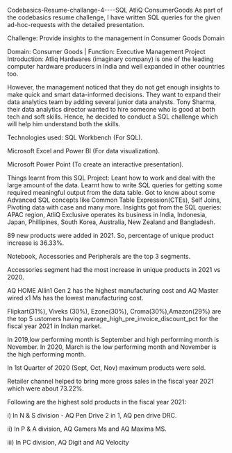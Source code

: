 Codebasics-Resume-challange-4----SQL
AtliQ ConsumerGoods
As part of the codebasics resume challenge, I have written SQL queries for the given ad-hoc-requests with the detailed presentation.

Challenge:
Provide insights to the management in Consumer Goods Domain

Domain: Consumer Goods | Function: Executive Management
Project Introduction:
Atliq Hardwares (imaginary company) is one of the leading computer hardware producers in India and well expanded in other countries too.

However, the management noticed that they do not get enough insights to make quick and smart data-informed decisions. They want to expand their data analytics team by adding several junior data analysts. Tony Sharma, their data analytics director wanted to hire someone who is good at both tech and soft skills. Hence, he decided to conduct a SQL challenge which will help him understand both the skills.

Technologies used:
SQL Workbench (For SQL).

Microsoft Excel and Power BI (For data visualization).

Microsoft Power Point (To create an interactive presentation).

Things learnt from this SQL Project:
Leant how to work and deal with the large amount of the data.
Learnt how to write SQL queries for getting some required meaningful output from the data table.
Got to know about some Advanced SQL concepts like Common Table Expression(CTEs), Self Joins, Pivoting data with case and many more.
Insights got from the SQL queries:
APAC region, AtliQ Exclusive operates its business in India, Indonesia, Japan, Phillipines, South Korea, Australia, New Zealand and Bangladesh.

89 new products were added in 2021. So, percentage of unique product increase is 36.33%.

Notebook, Accessories and Peripherals are the top 3 segments.

Accessories segment had the most increase in unique products in 2021 vs 2020.

AQ HOME Allin1 Gen 2 has the highest manufacturing cost and AQ Master wired x1 Ms has the lowest manufacturing cost.

Flipkart(31%), Viveks (30%), Ezone(30%), Croma(30%),Amazon(29%) are the top 5 ustomers having average_high_pre_invoice_discount_pct for the fiscal year 2021 in Indian market.

In 2019,low performing month is September and high performing month is November. In 2020, March is the low performing month and November is the high performing month.

In 1st Quarter of 2020 (Sept, Oct, Nov) maximum products were sold.

Retailer channel helped to bring more gross sales in the fiscal year 2021 which were about 73.22%.

Following are the highest sold products in the fiscal year 2021:

i) In N & S division - AQ Pen Drive 2 in 1, AQ pen drive DRC.

ii) In P & A division, AQ Gamers Ms and AQ Maxima MS.

iii) In PC division, AQ Digit and AQ Velocity
